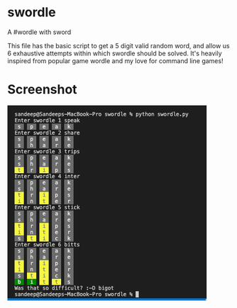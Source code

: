# swordle
A #wordle with sword

This file has the basic script to get a 5 digit valid random word, and allow us 6 exhaustive attempts within which swordle should be solved.
It's heavily inspired from popular game wordle and my love for command line games!

# Screenshot
![SS](https://github.com/sandeep-pareek/swordle/blob/main/swordle/resources/swordle.png)
